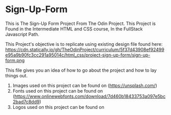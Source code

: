 # Sign-Up-Form
This is The Sign-Up Form Project From The Odin Project.
This Project is Found in the Intermediate HTML and CSS course, In the FullStack Javascript Path.

This Project's objective is to replicate using existing design file found here:
https://cdn.statically.io/gh/TheOdinProject/curriculum/5f37d43908ef92499e95a9b90fc3cc291a95014c/html_css/project-sign-up-form/sign-up-form.png

This file gives you an idea of how to go about the project and how to lay things out.

1. Images used on this project can be found on (https://unsplash.com/)
2. Fonts used on this project can be found on (https://www.onlinewebfonts.com/download/7d460b18433753a097e5bc2bad7c8dd9)
3. Logos used on this project can be found on
